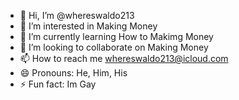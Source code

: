 - 👋 Hi, I’m @whereswaldo213
- 👀 I’m interested in Making Money
- 🌱 I’m currently learning How to Makimg Money
- 💞️ I’m looking to collaborate on Making Money
- 📫 How to reach me whereswaldo213@icloud.com
- 😄 Pronouns: He, Him, His
- ⚡ Fun fact: Im Gay

<!---
whereswaldo213/whereswaldo213 is a ✨ special ✨ repository because its `README.md` (this file) appears on your GitHub profile.
You can click the Preview link to take a look at your changes.
--->
